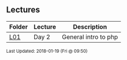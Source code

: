 ## Lectures
| Folder | Lecture | Description|
 | ------------|------------|------------|
 | [L01](./L01) |  Day 2  |  General intro to php | L01 |  Php Variables | L01 |  Some variable examples: | L01 |  Different ways to open files |

<sup>Last Updated: 2018-01-19 (Fri @ 09:50)</sup>